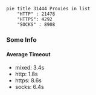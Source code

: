 
```mermaid
pie title 31444 Proxies in list
    "HTTP" : 21478
    "HTTPS": 4292
    "SOCKS" : 8908
```

### Some Info
#### Average Timeout

- mixed: 3.4s
- http: 1.8s
- https: 8.6s
- socks: 6.4s